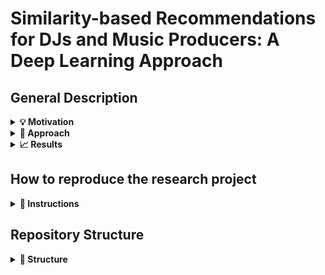 # Similarity-based Recommendations for DJs and Music Producers: A Deep Learning Approach

## General Description

<details>
<summary><b>💡 Motivation</b></summary>

Major music streaming platforms, such as Spotify and Apple Music, have implemented sophisticated systems to provide tailored song recommendations to their users. They believe attaining the best recommendations requires balancing certain trade-offs. For instance, they recommend a diverse selection of genres and styles while ensuring recommended songs are not too dissimilar to the input.  However, certain demographics, such as disc jockeys (DJs) and music producers, exhibit unique needs that diverge from those of the general public.

Firstly, they really prioritize similarity-based recommendations. This is because DJs seek songs that closely resemble the one they are currently playing, and similarly, music producers want similar tracks with the objective of drawing inspiration from them.

Secondly, DJs frequently play unreleased songs, and music producers require recommendations for unfinished works, which are still “in production”. Therefore, these songs are not in any database, like the one Spotify could have, and so their features are not known. As a result, their features need to be extracted. In other words, a recommendation system tailored to their needs must allow users to upload their songs in audio format, and the system must employ a method for feature extraction before recommending songs.

Thirdly, DJs and Music producers typically favour recommendations with shared high-level features (tags) like instruments and genres. This is because DJs find it is simpler to mix tracks from the same genre, and music producers feel more creatively inspired by listening to songs with similar instrumentation. However, recommending song with similar tags is simply not enough. Tracks from the same genre or with similar instruments can still display huge differences which may be crucial for DJs and music producers. To give a very simple example, two songs within the same genre may exhibit a drastic difference in tempo, with one being exceptionally fast and the other very slow. This poses a challenge for DJs as it may be very difficult to mix the two songs together. Additionally, music producers wont be able to draw as much inspiration from a very slow song if they want to produce a fast song, as different mixing and production techniques may be required for each of them. Consequently, mixing tags and medium-level features is crucial when developing a music recommendation system tailored to these demographics.

</details>

<details>
<summary><b>🔎 Approach</b></summary>

The primary objective of this research project is to develop a two-step approach to similarity-based music recommendations tailored for DJs and music producers, addressing the aforementioned requirements.

Firstly, upon receiving a user-inputted audio file, tags, such as instruments and genres, are extracted using a Convolutional Recurrent Neural Network , as seen in the bottom part of the figure below. Songs that lack these tags are excluded from the pool of potential recommendations. Secondly, the audio file is divided into small segments or chunks and is processed through a Short-Chunk Convolutional Neural Network with Residual Connections. Medium-level features, including tempo and a song’s key, are extracted. Cosine similarity is employed to compare these medium-level features with the subset of songs with common tags. The result is a curated selection of similar songs.

<img src="./Images/system_design.jpg" alt="Design and architecture of the proposed approach in this research" width="1000">

</details>


<details>
<summary><b>📈 Results </b></summary>
<table>
  <thead>
    <tr>
      <th>Model or Recommendation System</th>
      <th>Accuracy</th>
      <th>Comparison with Relevant Literature</th>
    </tr>
  </thead>
  <tbody>
    <tr>
      <td>Short-Chunk Convolutional Neural Network with Residual Connections</td>
      <td>74.4%</td>
      <td>2.9% increase </td>
    </tr>
  	<tr>
      <td>Convolutional Recurrent Neural Network</td>
      <td>84.1%</td>
      <td>3% decrease </td>
    </tr>
    <tr>
      <td>Objective Evaluation of Recommendations</td>
      <td>62.3%</td>
      <td>N/A</td>
    </tr>
    <tr>
      <td>Subjective Evaluation of Recommendations</td>
      <td>70%</td>
      <td>N/A</td>
    </tr>
  </tbody>
</table>
</details>













## How to reproduce the research project

<details>
<summary><b>📌 Instructions</b></summary>

**1)**: Clone the repository:

```sh
git clone https://github.com/PascualMeritaTorres/Deep-Learning-Music-Recommendation-System.git
```

**2)**: This project can be subdivided into 2 parts, namely data preprocessing which is done inside the Data_Creation_And_Preprocessing, and the training of the machine learning models, which is done inside the CRNN_Model and Short_ChunkCNNRes_Model folders.

Therefore, to facilitate package versions you must create 3 different environments, for executing commands inside each of the folders.

Create a conda environment and install all the required packages for the CRNN machine learning model:

    ```
    cd CRNN_Model
    conda env create -f environment.yml -n YOUR_ENV_NAME
    ```

Create a conda environment and install all the required packages for the Short-ChunkCNNRes machine learning model:

    ```
    cd Short_ChunkCNNRes_Model
    conda env create -f environment.yml -n YOUR_ENV_NAME
    ```

Create a pip virtual environment and install all the packages for data preprocessing:

    ```
    cd Dataset_Creation_And_Preprocessing
    pip install virtualenv
    virtualenv YOUR_ENV_NAME
    source YOUR_ENV_NAME/bin/activate
    pip install -r requirements.txt
    ```

**3)**: Retrieve spotify data, and preprocess data (For detailed instructions, see `README.md` file under the Dataset-Creation-And-Preprocessing folder)

**4)**: Choose one of the following options:

- Train the model (For detailed instructions, see the `README.md` file under the CRNN-Model and Short-ChunkCNNRes-Model folder)
- Receive music recommendations from an input song (For detailed instructions, see the `README.md` file under the MachineLearningModelScripts folder)

</details>


## Repository Structure
<details>
<summary><b>🔨 Structure</b></summary>

```
│
├── CRNN_Model
│   ├── dataset                           <- Stores the dataset files
│   ├── evaluation                        <- Script to evaluate the model
│   ├── models                            <- Stores the pre-trained machine learning models
│   ├── preprocessing                     <- Scripts to preprocess data
│   ├── robustness_studies                <- Scripts to assess the model robustness 
│   ├── training                          <- Scripts to train the model
│   └── README.md                         <- Detailed instructions to train the model or receive music recommendations
│
├── Dataset_Creation_And_Preprocessing    
│   ├── notebooks                         <- The necessary notebooks to extract and modify Spotify data
│   ├── our_data                          <- Where the dataset will be stored
│   └── README.md                         <- Detailed Instructions to prepare the Spotify data
│
├── Images   
│   └── system_design.jpg                 <- Illustration of the overall system design and architecture
│
├── Recommendations
│   ├── app.py                            <- Code that runs the web-app
│   ├── recommendations.py                <- Script that the app.py uses to give recommendations. Can be used as a stand-alone file too
│   ├── split                             <- Includes the data split used 
│   ├── test_songs                        <- Dummy-songs used for testing the models
│   └── README.md                         <- Detailed instructions to train the model or receive music recommendations
│
├── Short_ChunkCNNRes_Model
│   ├── evaluation                        <- Script to evaluate the model
│   ├── models                            <- Stores the pre-trained machine learning models
│   ├── preprocessing                     <- Scripts to preprocess data
│   ├── robustness_studies                <- Scripts to assess the model robustness 
│   ├── training                          <- Scripts to train the model
│   └── README.md                         <- Detailed instructions to train the model or receive music recommendations
|
└── README.md                             <- The document you are currently reading, written for developers to replicate 
                                             the environment used in the research project

```

